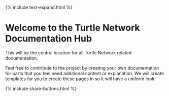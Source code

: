 {% include text-expand.html %}

# Welcome to the Turtle Network Documentation Hub

This will be the central location for all Turtle Network related documentation. 

Feel free to contribute to the project by creating your own documentation for parts that you feel need additional content or explanation. 
We will create templates for you to create these pages in so it will have a uniform look.

{% include share-buttons.html %}